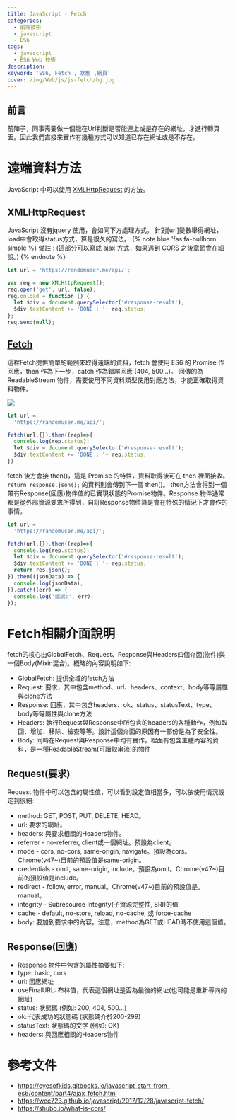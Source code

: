 ```yaml
---
title: JavaScript - Fetch
categories: 
  - 前端技術
  - javascript
  - ES6
tags: 
  - javascript
  - ES6 Web 技術 
description:
keyword: 'ES6, Fetch , 狀態 ,網頁'
cover: /img/Web/js/js-fetch/bg.jpg
---
```


## 前言
前陣子，同事需要做一個能在Url判斷是否能連上或是存在的網址，才進行轉頁面。因此我們直接來實作有幾種方式可以知道已存在網址或是不存在。


# 遠端資料方法
JavaScript 中可以使用 [XMLHttpRequest](https://developer.mozilla.org/zh-TW/docs/Web/API/XMLHttpRequest) 的方法。

## XMLHttpRequest 
JavaScript 沒有jquery 使用，會如同下方處理方式。 針對[url]變數舉得網址，load中會取得status方式，算是很久的寫法。
{% note blue 'fas fa-bullhorn' simple %}
  備註 : (這部分可以寫成 ajax 方式，如果遇到 CORS 之後章節會在細說。)
{% endnote %}
```js
let url = 'https://randomuser.me/api/';

var req = new XMLHttpRequest();
req.open('get', url, false);
req.onload = function () {
  let $div = document.querySelector('#response-result');
  $div.textContent += 'DONE : '+ req.status;
};
req.send(null);
```


## [Fetch](https://developer.mozilla.org/zh-CN/docs/Web/API/Fetch_API/Using_Fetch)
這裡Fetch提供簡單的範例來取得遠端的資料，fetch 會使用 ES6 的 Promise 作回應，then 作為下一步，catch 作為錯誤回應 (404, 500…)。
回傳的為 ReadableStream 物件，需要使用不同資料類型使用對應方法，才能正確取得資料物件。

![](/img/Web/js/js-fetch/xhr.PNG)

```js
let url =
  'https://randomuser.me/api/';

fetch(url,{}).then((rep)=>{
  console.log(rep.status);
  let $div = document.querySelector('#response-result');
  $div.textContent += 'DONE : '+ rep.status;
})

```

fetch 後方會接 then()，這是 Promise 的特性，資料取得後可在 then 裡面接收。```return response.json();``` 的資料則會傳到下一個 then()。
then方法會得到一個帶有Response(回應)物件值的已實現狀態的Promise物件。Response 物件通常都是從外部資源要求所得到，自訂Response物件算是會在特殊的情況下才會作的事情。

```js
let url =
  'https://randomuser.me/api/';

fetch(url,{}).then((rep)=>{
  console.log(rep.status);
  let $div = document.querySelector('#response-result');
  $div.textContent += 'DONE : '+ rep.status;
  return res.json(); 
}).then((jsonData) => {
  console.log(jsonData);
}).catch((err) => {
  console.log('錯誤:', err);
});

```
# Fetch相關介面說明
fetch的核心由GlobalFetch、Request、Response與Headers四個介面(物件)與一個Body(Mixin混合)。概略的內容說明如下:

- GlobalFetch: 提供全域的fetch方法
- Request: 要求，其中包含method、url、headers、context、body等等屬性與clone方法
- Response: 回應，其中包含headers、ok、status、statusText、type、body等等屬性與clone方法
- Headers: 執行Request與Response中所包含的headers的各種動作，例如取回、增加、移除、檢查等等。設計這個介面的原因有一部份是為了安全性。
- Body: 同時在Request與Response中均有實作，裡面有包含主體內容的資料，是一種ReadableStream(可讀取串流)的物件

## Request(要求)
Request 物件中可以包含的屬性值，可以看到設定值相當多，可以依使用情況設定到很細:

- method: GET, POST, PUT, DELETE, HEAD。
- url: 要求的網址。
- headers: 與要求相關的Headers物件。
- referrer - no-referrer, client或一個網址。預設為client。
- mode - cors, no-cors, same-origin, navigate。預設為cors。Chrome(v47~)目前的預設值是same-origin。
- credentials - omit, same-origin, include。預設為omit。Chrome(v47~)目前的預設值是include。
- redirect - follow, error, manual。Chrome(v47~)目前的預設值是。manual。
- integrity - Subresource Integrity(子資源完整性, SRI)的值
- cache - default, no-store, reload, no-cache, 或 force-cache
- body: 要加到要求中的內容。注意，method為GET或HEAD時不使用這個值。


## Response(回應)
- Response 物件中包含的屬性摘要如下:
- type: basic, cors
- url: 回應網址
- useFinalURL: 布林值，代表這個網址是否為最後的網址(也可能是重新導向的網址)
- status: 狀態碼 (例如: 200, 404, 500...)
- ok: 代表成功的狀態碼 (狀態碼介於200-299)
- statusText: 狀態碼的文字 (例如: OK)
- headers: 與回應相關的Headers物件


# 參考文件 
 - https://eyesofkids.gitbooks.io/javascript-start-from-es6/content/part4/ajax_fetch.html
 - https://wcc723.github.io/javascript/2017/12/28/javascript-fetch/
 - https://shubo.io/what-is-cors/